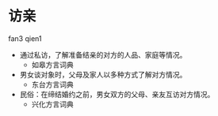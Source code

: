





# 访亲
fan3 qien1
+ 通过私访，了解准备结亲的对方的人品、家庭等情况。
  * 如皋方言词典
+ 男女谈对象时，父母及家人以多种方式了解对方情况。
  * 东台方言词典
+ 民俗：在缔结婚约之前，男女双方的父母、亲友互访对方情况。
  * 兴化方言词典
